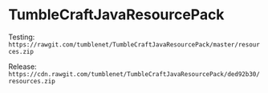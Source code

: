 # TumbleCraftJavaResourcePack

Testing: `https://rawgit.com/tumblenet/TumbleCraftJavaResourcePack/master/resources.zip`

Release: `https://cdn.rawgit.com/tumblenet/TumbleCraftJavaResourcePack/ded92b30/resources.zip`
